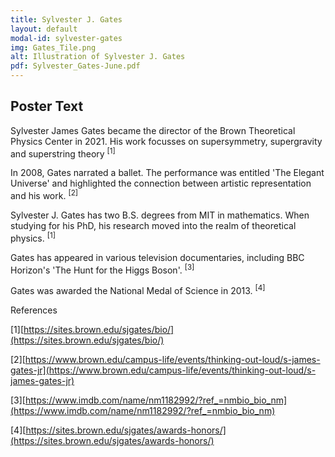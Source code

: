 ```yaml
---
title: Sylvester J. Gates
layout: default
modal-id: sylvester-gates
img: Gates_Tile.png
alt: Illustration of Sylvester J. Gates
pdf: Sylvester_Gates-June.pdf
---
```

## Poster Text

Sylvester James Gates became the director of the Brown Theoretical Physics Center in 2021. His work focusses on supersymmetry, supergravity and superstring theory <sup>[1]</sup>

In 2008, Gates narrated a ballet. The performance was entitled 'The Elegant Universe' and highlighted the connection between artistic representation
and his work. <sup>[2]</sup>

Sylvester J. Gates has two B.S. degrees from MIT in mathematics. When studying for his PhD, his research moved into the realm of theoretical physics. <sup>[1]</sup>

Gates has appeared in various television documentaries, including BBC Horizon's 'The Hunt for the Higgs Boson'. <sup>[3]</sup>

Gates was awarded the National Medal of Science in 2013. <sup>[4]</sup>

References

[1][https://sites.brown.edu/sjgates/bio/](https://sites.brown.edu/sjgates/bio/)

[2][https://www.brown.edu/campus-life/events/thinking-out-loud/s-james-gates-jr](https://www.brown.edu/campus-life/events/thinking-out-loud/s-james-gates-jr)

[3][https://www.imdb.com/name/nm1182992/?ref_=nmbio_bio_nm](https://www.imdb.com/name/nm1182992/?ref_=nmbio_bio_nm)

[4][https://sites.brown.edu/sjgates/awards-honors/](https://sites.brown.edu/sjgates/awards-honors/)

